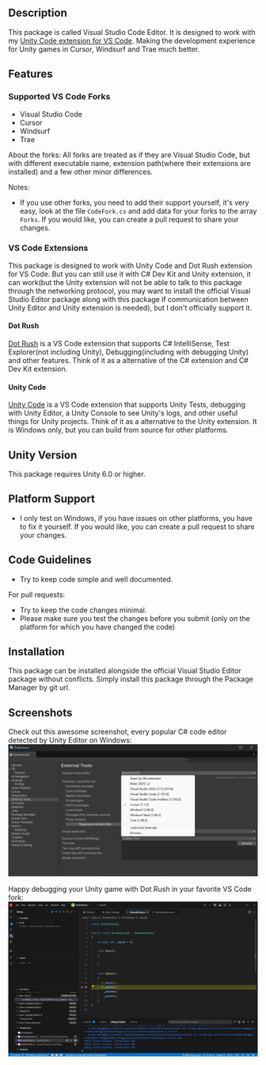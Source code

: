 ## Description
This package is called Visual Studio Code Editor. It is designed to work with my [Unity Code extension for VS Code](https://github.com/hackerzhuli/unity-code). Making the development experience for Unity games in Cursor, Windsurf and Trae much better.

## Features

### Supported VS Code Forks
- Visual Studio Code
- Cursor
- Windsurf
- Trae

About the forks:
All forks are treated as if they are Visual Studio Code, but with different executable name, extension path(where their extensions are installed) and a few other minor differences.

Notes:
- If you use other forks, you need to add their support yourself, it's very easy, look at the file `CodeFork.cs` and add data for your forks to the array `Forks`. If you would like, you can create a pull request to share your changes.

### VS Code Extensions
This package is designed to work with Unity Code and Dot Rush extension for VS Code. But you can still use it with C# Dev Kit and Unity extension, it can work(but the Unity extension will not be able to talk to this package through the networking protocol, you may want to install the official Visual Studio Editor package along with this package if communication between Unity Editor and Unity extension is needed), but I don't officially support it.

#### Dot Rush
[Dot Rush](https://github.com/JaneySprings/DotRush) is a VS Code extension that supports C# IntelliSense, Test Explorer(not including Unity), Debugging(including with debugging Unity) and other features. Think of it as a alternative of the C# extension and C# Dev Kit extension.

#### Unity Code
[Unity Code](https://github.com/hackerzhuli/unity-code) is a VS Code extension that supports Unity Tests, debugging with Unity Editor, a Unity Console to see Unity's logs, and other useful things for Unity projects. Think of it as a alternative to the Unity extension. It is Windows only, but you can build from source for other platforms.

## Unity Version
This package requires Unity 6.0 or higher.

## Platform Support
- I only test on Windows, if you have issues on other platforms, you have to fix it yourself. If you would like, you can create a pull request to share your changes.

## Code Guidelines
- Try to keep code simple and well documented.

For pull requests:
- Try to keep the code changes minimal.
- Please make sure you test the changes before you submit (only on the platform for which you have changed the code)

## Installation
This package can be installed alongside the official Visual Studio Editor package without conflicts. Simply install this package through the Package Manager by git url.

## Screenshots
Check out this awesome screenshot, every popular C# code editor detected by Unity Editor on Windows:
![image](Images/Unity%20Editor%20External%20Script%20Editor%20Detection.png)

Happy debugging your Unity game with Dot Rush in your favorite VS Code fork:
![image](Images/Debug%20in%20Trae%20With%20Dot%20Rush.png)
